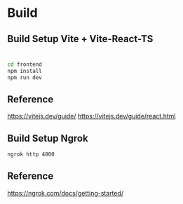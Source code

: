 # Build

## Build Setup Vite + Vite-React-TS

#

```bash
cd frontend
npm install
npm run dev
``` 

## Reference

https://vitejs.dev/guide/
https://vitejs.dev/guide/react.html


## Build Setup Ngrok

```bash
ngrok http 4000
```

## Reference

https://ngrok.com/docs/getting-started/
